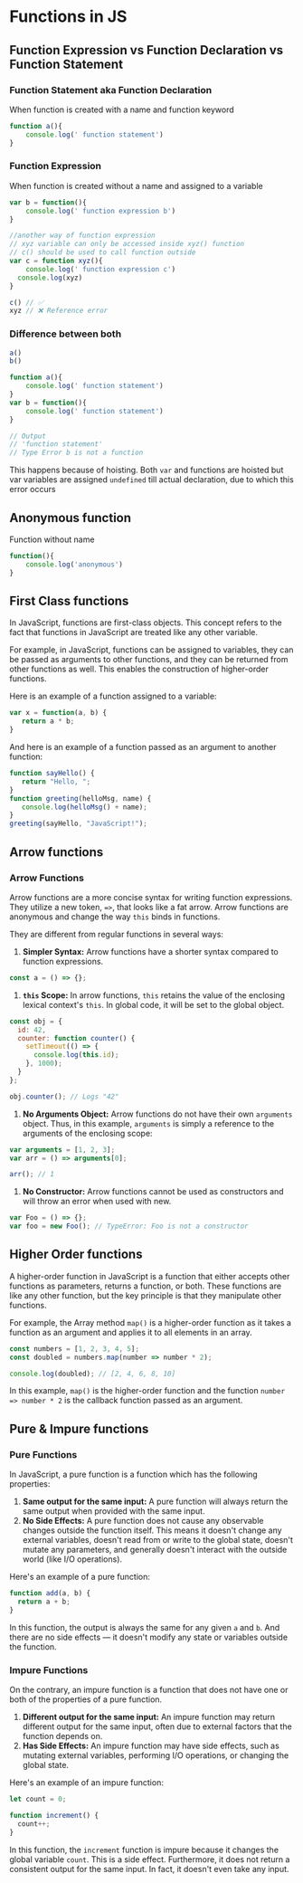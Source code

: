 # Functions in JS

## Function Expression vs Function Declaration vs Function Statement

### Function Statement aka Function Declaration

When function is created with a name and function keyword

```jsx
function a(){
	console.log(' function statement')
}
```

### Function Expression

When function is created without a name and assigned to a variable

```jsx
var b = function(){
	console.log(' function expression b')
}

//another way of function expression
// xyz variable can only be accessed inside xyz() function
// c() should be used to call function outside
var c = function xyz(){
	console.log(' function expression c')
  console.log(xyz)
}

c() // ✅
xyz // ❌ Reference error
```

### Difference between both

```jsx
a()
b()

function a(){
	console.log(' function statement')
}
var b = function(){
	console.log(' function statement')
}

// Output
// 'function statement'
// Type Error b is not a function
```

This happens because of hoisting. Both `var` and functions are hoisted but var variables are assigned `undefined` till actual declaration, due to which this error occurs

## Anonymous function

Function without name

```jsx
function(){
	console.log('anonymous')
}
```

## First Class functions

In JavaScript, functions are first-class objects. This concept refers to the fact that functions in JavaScript are treated like any other variable.

For example, in JavaScript, functions can be assigned to variables, they can be passed as arguments to other functions, and they can be returned from other functions as well. This enables the construction of higher-order functions.

Here is an example of a function assigned to a variable:

```jsx
var x = function(a, b) {
   return a * b;
}

```

And here is an example of a function passed as an argument to another function:

```jsx
function sayHello() {
   return "Hello, ";
}
function greeting(helloMsg, name) {
   console.log(helloMsg() + name);
}
greeting(sayHello, "JavaScript!");

```

## Arrow functions

### Arrow Functions

Arrow functions are a more concise syntax for writing function expressions. They utilize a new token, `=>`, that looks like a fat arrow. Arrow functions are anonymous and change the way `this` binds in functions.

They are different from regular functions in several ways:

1. **Simpler Syntax:** Arrow functions have a shorter syntax compared to function expressions.

```jsx
const a = () => {};

```

1. **`this` Scope:** In arrow functions, `this` retains the value of the enclosing lexical context's `this`. In global code, it will be set to the global object.

```jsx
const obj = {
  id: 42,
  counter: function counter() {
    setTimeout(() => {
      console.log(this.id);
    }, 1000);
  }
};

obj.counter(); // Logs "42"

```

1. **No Arguments Object:** Arrow functions do not have their own `arguments` object. Thus, in this example, `arguments` is simply a reference to the arguments of the enclosing scope:

```jsx
var arguments = [1, 2, 3];
var arr = () => arguments[0];

arr(); // 1

```

1. **No Constructor:** Arrow functions cannot be used as constructors and will throw an error when used with new.

```jsx
var Foo = () => {};
var foo = new Foo(); // TypeError: Foo is not a constructor

```

## Higher Order functions

A higher-order function in JavaScript is a function that either accepts other functions as parameters, returns a function, or both. These functions are like any other function, but the key principle is that they manipulate other functions. 

For example, the Array method `map()` is a higher-order function as it takes a function as an argument and applies it to all elements in an array.

```jsx
const numbers = [1, 2, 3, 4, 5];
const doubled = numbers.map(number => number * 2);

console.log(doubled); // [2, 4, 6, 8, 10]

```

In this example, `map()` is the higher-order function and the function `number => number * 2` is the callback function passed as an argument.

## Pure & Impure functions

### Pure Functions

In JavaScript, a pure function is a function which has the following properties:

1. **Same output for the same input:** A pure function will always return the same output when provided with the same input.
2. **No Side Effects:** A pure function does not cause any observable changes outside the function itself. This means it doesn't change any external variables, doesn't read from or write to the global state, doesn't mutate any parameters, and generally doesn't interact with the outside world (like I/O operations).

Here's an example of a pure function:

```jsx
function add(a, b) {
  return a + b;
}

```

In this function, the output is always the same for any given `a` and `b`. And there are no side effects — it doesn't modify any state or variables outside the function.

### Impure Functions

On the contrary, an impure function is a function that does not have one or both of the properties of a pure function.

1. **Different output for the same input:** An impure function may return different output for the same input, often due to external factors that the function depends on.
2. **Has Side Effects:** An impure function may have side effects, such as mutating external variables, performing I/O operations, or changing the global state.

Here's an example of an impure function:

```jsx
let count = 0;

function increment() {
  count++;
}

```

In this function, the `increment` function is impure because it changes the global variable `count`. This is a side effect. Furthermore, it does not return a consistent output for the same input. In fact, it doesn't even take any input.